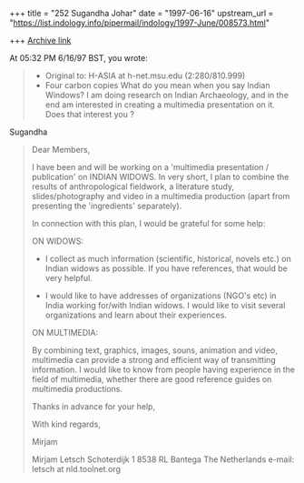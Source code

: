 +++
title = "252 Sugandha Johar"
date = "1997-06-16"
upstream_url = "https://list.indology.info/pipermail/indology/1997-June/008573.html"

+++
[Archive link](https://list.indology.info/pipermail/indology/1997-June/008573.html)

At 05:32 PM 6/16/97 BST, you wrote:
>
> * Original to: H-ASIA at h-net.msu.edu (2:280/810.999)
> * Four carbon copies
What do you mean when you say Indian Windows? I am doing research on Indian
Archaeology, and in the end am interested in creating a multimedia
presentation on it. Does that interest you ?

Sugandha



>Dear Members,
>
>I have been and will be working on a 'multimedia presentation /
publication' on
>INDIAN WIDOWS. In very short, I plan to combine the results of
anthropological
>fieldwork, a literature study, slides/photography and video in a multimedia
>production (apart from presenting the 'ingredients' separately).
>
>In connection with this plan, I would be grateful for some help:
>
>ON WIDOWS:
>
>* I collect as much information (scientific, historical, novels etc.) on
Indian
>widows as possible. If you have references, that would be very helpful.
>
>* I would like to have addresses of organizations (NGO's etc) in India
working
>for/with Indian widows. I would like to visit several organizations and learn
>about their experiences.
>
>ON MULTIMEDIA:
>
>By combining text, graphics, images, souns, animation and video,
multimedia can
>provide a strong and efficient way of transmitting information. I would
like to
>know from people having experience in the field of multimedia, whether there
>are good reference guides on multimedia productions.
>
>Thanks in advance for your help,
>
>With kind regards,
>
>Mirjam
>
>
>
>Mirjam Letsch
>Schoterdijk 1
>8538 RL Bantega
>The Netherlands
>e-mail: letsch at nld.toolnet.org
>
>
>





